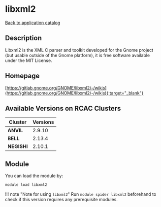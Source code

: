 # libxml2

[Back to application catalog](../app_catalog.md)

## Description

Libxml2 is the XML C parser and toolkit developed for the Gnome project (but usable outside of the Gnome platform), it is free software available under the MIT License.

## Homepage

[https://gitlab.gnome.org/GNOME/libxml2/-/wikis](https://gitlab.gnome.org/GNOME/libxml2/-/wikis){:target="_blank"}

## Available Versions on RCAC Clusters

|Cluster|Versions|
|---|---|
**ANVIL**|2.9.10
**BELL**|2.13.4
**NEGISHI**|2.10.1

## Module

You can load the module by:

```bash
module load libxml2
```

!!! note "Note for using `libxml2`"
    Run `module spider libxml2` beforehand to check if this version requires any prerequisite modules.
